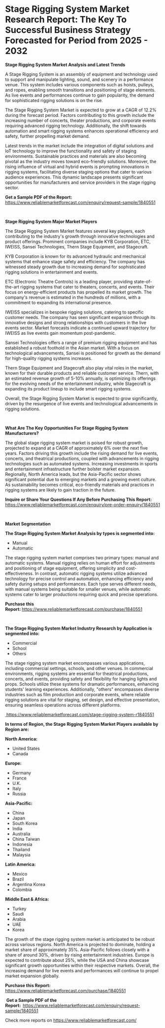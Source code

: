 <p><h1>Stage Rigging System Market Research Report: The Key To Successful Business Strategy Forecasted for Period from 2025 - 2032</h1></p><p><strong>Stage Rigging System Market Analysis and Latest Trends</strong></p>
<p><p>A Stage Rigging System is an assembly of equipment and technology used to support and manipulate lighting, sound, and scenery in a performance venue. This system includes various components such as hoists, pulleys, and ropes, enabling smooth transitions and positioning of stage elements. As live events and performances continue to gain popularity, the demand for sophisticated rigging solutions is on the rise.</p><p>The Stage Rigging System Market is expected to grow at a CAGR of 12.2% during the forecast period. Factors contributing to this growth include the increasing number of concerts, theater productions, and corporate events requiring advanced rigging technology. Additionally, the shift towards automation and smart rigging systems enhances operational efficiency and safety, further propelling market demand.</p><p>Latest trends in the market include the integration of digital solutions and IoT technology to improve the functionality and safety of staging environments. Sustainable practices and materials are also becoming pivotal as the industry moves toward eco-friendly solutions. Moreover, the rising influence of virtual and hybrid events is prompting innovations in rigging systems, facilitating diverse staging options that cater to various audience experiences. This dynamic landscape presents significant opportunities for manufacturers and service providers in the stage rigging sector.</p></p>
<p><strong>Get a Sample PDF of the Report:&nbsp;</strong> <a href="https://www.reliablemarketforecast.com/enquiry/request-sample/1840551?utm_campaign=3126&utm_medium=2&utm_source=Github&utm_content=ia&utm_term=11042025&utm_id=stage-rigging-system">https://www.reliablemarketforecast.com/enquiry/request-sample/1840551</a></p>
<p>&nbsp;</p>
<p><strong>Stage Rigging System Major Market Players</strong></p>
<p><p>The Stage Rigging System Market features several key players, each contributing to the industry's growth through innovative technologies and product offerings. Prominent companies include KYB Corporation, ETC, IWEISS, Sansei Technologies, Thern Stage Equipment, and Stagecraft.</p><p>KYB Corporation is known for its advanced hydraulic and mechanical systems that enhance stage safety and efficiency. The company has witnessed steady growth due to increasing demand for sophisticated rigging solutions in entertainment and events.</p><p>ETC (Electronic Theatre Controls) is a leading player, providing state-of-the-art rigging systems that cater to theaters, concerts, and events. Their focus on energy-efficient products has propelled its market growth. The company's revenue is estimated in the hundreds of millions, with a commitment to expanding its international presence.</p><p>IWEISS specializes in bespoke rigging solutions, catering to specific customer needs. The company has seen significant expansion through its innovative designs and strong relationships with customers in the live events sector. Market forecasts indicate a continued upward trajectory for IWEISS as live events gain momentum post-pandemic.</p><p>Sansei Technologies offers a range of premium rigging equipment and has established a robust foothold in the Asian market. With a focus on technological advancements, Sansei is positioned for growth as the demand for high-quality rigging systems increases.</p><p>Thern Stage Equipment and Stagecraft also play vital roles in the market, known for their durable products and reliable customer service. Thern, with an estimated revenue growth of 5-10% annually, is optimizing its offerings for the evolving needs of the entertainment industry, while Stagecraft is expanding its product lineup to include smart rigging systems.</p><p>Overall, the Stage Rigging System Market is expected to grow significantly, driven by the resurgence of live events and technological advancements in rigging solutions.</p></p>
<p>&nbsp;</p>
<p><strong>What Are The Key Opportunities For Stage Rigging System Manufacturers?</strong></p>
<p><p>The global stage rigging system market is poised for robust growth, projected to expand at a CAGR of approximately 6% over the next five years. Factors driving this growth include the rising demand for live events, concerts, and theatrical productions, coupled with advancements in rigging technologies such as automated systems. Increasing investments in sports and entertainment infrastructure further bolster market expansion. Regionally, North America leads, but the Asia-Pacific sector shows significant potential due to emerging markets and a growing event culture. As sustainability becomes critical, eco-friendly materials and practices in rigging systems are likely to gain traction in the future.</p></p>
<p><strong>Inquire or Share Your Questions If Any Before Purchasing This Report:</strong> <a href="https://www.reliablemarketforecast.com/enquiry/pre-order-enquiry/1840551?utm_campaign=3126&utm_medium=2&utm_source=Github&utm_content=ia&utm_term=11042025&utm_id=stage-rigging-system">https://www.reliablemarketforecast.com/enquiry/pre-order-enquiry/1840551</a></p>
<p>&nbsp;</p>
<p><strong>Market Segmentation</strong></p>
<p><strong>The Stage Rigging System Market Analysis by types is segmented into:</strong></p>
<p><ul><li>Manual</li><li>Automatic</li></ul></p>
<p><p>The stage rigging system market comprises two primary types: manual and automatic systems. Manual rigging relies on human effort for adjustments and positioning of stage equipment, offering simplicity and cost-effectiveness. In contrast, automatic rigging systems utilize advanced technology for precise control and automation, enhancing efficiency and safety during setups and performances. Each type serves different needs, with manual systems being suitable for smaller venues, while automatic systems cater to larger productions requiring quick and precise operations.</p></p>
<p><strong>Purchase this Report:&nbsp;</strong><a href="https://www.reliablemarketforecast.com/purchase/1840551?utm_campaign=3126&utm_medium=2&utm_source=Github&utm_content=ia&utm_term=11042025&utm_id=stage-rigging-system">https://www.reliablemarketforecast.com/purchase/1840551</a></p>
<p>&nbsp;</p>
<p><strong>The Stage Rigging System Market Industry Research by Application is segmented into:</strong></p>
<p><ul><li>Commercial</li><li>School</li><li>Others</li></ul></p>
<p><p>The stage rigging system market encompasses various applications, including commercial settings, schools, and other venues. In commercial environments, rigging systems are essential for theatrical productions, concerts, and events, providing safety and flexibility for hanging lights and props. Schools utilize these systems for dramatic performances, enhancing students' learning experiences. Additionally, "others" encompasses diverse industries such as film production and corporate events, where reliable rigging solutions are vital for staging, set design, and effective presentation, ensuring seamless operations across different platforms.</p></p>
<p><a href="https://www.reliablemarketforecast.com/stage-rigging-system-r1840551?utm_campaign=3126&utm_medium=2&utm_source=Github&utm_content=ia&utm_term=11042025&utm_id=stage-rigging-system">&nbsp;https://www.reliablemarketforecast.com/stage-rigging-system-r1840551</a></p>
<p><strong>In terms of Region, the Stage Rigging System Market Players available by Region are:</strong></p>
<p>
    <p> <strong> North America: </strong>
        <ul>
            <li>United States</li>
            <li>Canada</li>
        </ul>
        </p> 
    <p> <strong> Europe: </strong>
        <ul>
            <li>Germany</li>
            <li>France</li>
            <li>U.K.</li>
            <li>Italy</li>
            <li>Russia</li>
        </ul>
        </p> 
    <p> <strong> Asia-Pacific: </strong>
        <ul>
            <li>China</li>
            <li>Japan</li>
            <li>South Korea</li>
            <li>India</li>
            <li>Australia</li>
            <li>China Taiwan</li>
            <li>Indonesia</li>
            <li>Thailand</li>
            <li>Malaysia</li>
        </ul>
        </p> 
    <p> <strong> Latin America: </strong>
        <ul>
            <li>Mexico</li>
            <li>Brazil</li>
            <li>Argentina Korea</li>
            <li>Colombia</li>
        </ul>
        </p> 
    <p> <strong> Middle East & Africa: </strong>
        <ul>
            <li>Turkey</li>
            <li>Saudi</li>
            <li>Arabia</li>
            <li>UAE</li>
            <li>Korea</li>
        </ul>
    </p>
    </p>
<p><p>The growth of the stage rigging system market is anticipated to be robust across various regions. North America is projected to dominate, holding a market share of approximately 35%. Asia-Pacific follows closely with a share of around 30%, driven by rising entertainment industries. Europe is expected to contribute about 25%, while the USA and China showcase significant growth opportunities within their respective markets. Overall, the increasing demand for live events and performances will continue to propel market expansion globally.</p></p>
<p><strong>Purchase this Report: </strong><a href="https://www.reliablemarketforecast.com/purchase/1840551?utm_campaign=3126&utm_medium=2&utm_source=Github&utm_content=ia&utm_term=11042025&utm_id=stage-rigging-system">https://www.reliablemarketforecast.com/purchase/1840551</a></p>
<p>&nbsp;<strong>Get a Sample PDF of the Report:&nbsp;&nbsp;</strong><a href="https://www.reliablemarketforecast.com/enquiry/request-sample/1840551?utm_campaign=3126&utm_medium=2&utm_source=Github&utm_content=ia&utm_term=11042025&utm_id=stage-rigging-system">https://www.reliablemarketforecast.com/enquiry/request-sample/1840551</a></p>
<p><strong></strong></p>
<p>Check more reports on <a href="https://www.reliablemarketforecast.com/?utm_campaign=3126&utm_medium=2&utm_source=Github&utm_content=ia&utm_term=11042025&utm_id=stage-rigging-system">https://www.reliablemarketforecast.com/</a></p>
